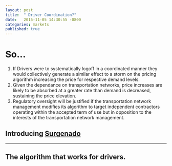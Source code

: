```yaml
---
layout: post
title:  " Driver Coordination?"
date:   2015-11-05 14:30:55 -0800
categories: markets
published: true
---
```


# So...
1. If Drivers were to systematically logoff in a coordinated manner they would collectively generate a similar effect to a storm on the pricing algorithm increasing the price for respective demand levels.
4. Given the dependance on transportation networks, price increases are likely to be absorbed at a greater rate than demand is decreased, sustaining the price elevation.
5. Regulatory oversight will be justified if the transportation network management modifies its algorithm to target independent contractors operating within the accepted term of use but in opposition to the interests of the transportation network management.

## Introducing [Surgenado](http://www.surgenado.com)

***

## The algorithm that works for drivers.
